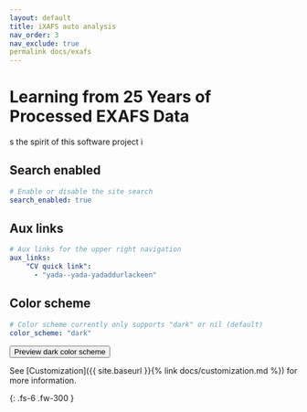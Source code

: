 ```yaml
---
layout: default
title: iXAFS auto analysis
nav_order: 3
nav_exclude: true
permalink docs/exafs
---
```


# Learning from 25 Years of Processed EXAFS Data

s the spirit of this software project i 

## Search enabled

```yaml
# Enable or disable the site search
search_enabled: true
```

## Aux links

```yaml
# Aux links for the upper right navigation
aux_links:
    "CV quick link":
      - "yada--yada-yadaddurlackeen"
```

## Color scheme

```yaml
# Color scheme currently only supports "dark" or nil (default)
color_scheme: "dark"
```
<button class="btn js-toggle-dark-mode">Preview dark color scheme</button>

<script>
const toggleDarkMode = document.querySelector('.js-toggle-dark-mode')
const cssFile = document.querySelector('[rel="stylesheet"]')
const originalCssRef = cssFile.getAttribute('href')
const darkModeCssRef = originalCssRef.replace('just-the-docs.css', 'dark-mode-preview.css')

addEvent(toggleDarkMode, 'click', function(){
  if (cssFile.getAttribute('href') === originalCssRef) {
    cssFile.setAttribute('href', darkModeCssRef)
  } else {
    cssFile.setAttribute('href', originalCssRef)
  }
})
</script>

See [Customization]({{ site.baseurl }}{% link docs/customization.md %}) for more information.

{: .fs-6 .fw-300 }
